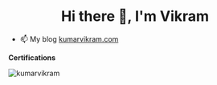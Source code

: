 <h1 align="center">Hi there 👋, I'm Vikram</h1>

- 📫 My blog <a href="https://kumarvikram.com/">kumarvikram.com</a>

**Certifications**
<p>
</p>

<p align="left"> <img src=https://github-readme-stats.vercel.app/api?username=kumarvikram&show_icons=true alt=kumarvikram /> </p>
